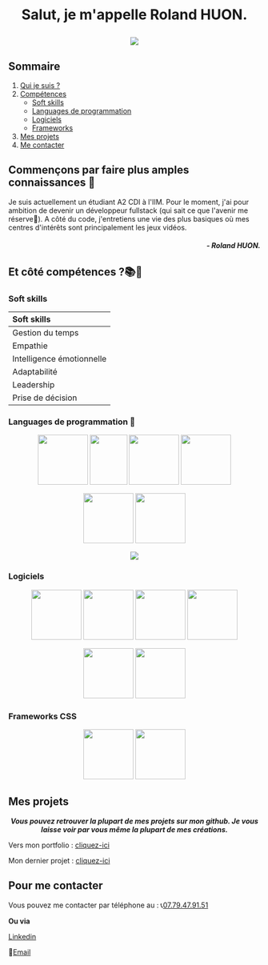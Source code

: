 # <p align="center"> **Salut, je m'appelle Roland HUON.** </p>

<p align="center">
<img src="https://encrypted-tbn0.gstatic.com/images?q=tbn:ANd9GcTYFu-dg__WUburEW6UWZCfd4OaB7MyTQSHvQ&usqp=CAU">
</p>

## Sommaire

1. [Qui je suis ?](#commençons-par-faire-plus-amples-connaissances-👋)
2. [Compétences](#et-côté-compétences-📚🤔)
    * [Soft skills](#soft-skills)
    * [Languages de programmation](#languages-de-programmation-📖)
    * [Logiciels](#logiciels)
    * [Frameworks](#frameworks-css)
3. [Mes projets](#mes-projets)
4. [Me contacter](#pour-me-contacter)

## Commençons par faire plus amples connaissances 👋

Je suis actuellement un étudiant A2 CDI à l'IIM. Pour le moment, j'ai pour ambition de devenir un développeur fullstack (qui sait ce que l'avenir me réserve👀). A côté du code, j'entretiens une vie des plus basiques où mes centres d'intérêts sont principalement les jeux vidéos.

##### <p align="right"> *- Roland HUON.* </p>

## Et côté compétences ?📚🤔

### Soft skills  

<p align="center">

| Soft skills |
| :--- |
| Gestion du temps |
| Empathie |
| Intelligence émotionnelle |
| Adaptabilité |
| Leadership |
| Prise de décision |

</p>

### Languages de programmation 📖

<p align="center">
<img src="https://upload.wikimedia.org/wikipedia/commons/thumb/6/61/HTML5_logo_and_wordmark.svg/768px-HTML5_logo_and_wordmark.svg.png" width="100" height="100">
<img src="https://upload.wikimedia.org/wikipedia/commons/thumb/d/d5/CSS3_logo_and_wordmark.svg/1200px-CSS3_logo_and_wordmark.svg.png" width="75" height="100">
<img src="https://upload.wikimedia.org/wikipedia/commons/thumb/b/ba/Javascript_badge.svg/1200px-Javascript_badge.svg.png" width="100" height="100">
<img src="https://upload.wikimedia.org/wikipedia/commons/thumb/c/cf/Angular_full_color_logo.svg/2048px-Angular_full_color_logo.svg.png" width="100" height="100">
</p>
<p align="center">
<img src="https://www.svgrepo.com/show/303208/php-1-logo.svg" width="100" height="100">
<img src="https://upload.wikimedia.org/wikipedia/commons/thumb/c/c3/Python-logo-notext.svg/1869px-Python-logo-notext.svg.png" width="100" height="100"> 
</p>

<p align="center">
<img src="https://github-readme-stats.vercel.app/api/top-langs/?username=Roland-HUON">
</p>

### Logiciels  

<p align="center">
<img src="https://upload.wikimedia.org/wikipedia/commons/thumb/f/fb/Adobe_Illustrator_CC_icon.svg/2101px-Adobe_Illustrator_CC_icon.svg.png" width="" height="100"> 
<img src="https://upload.wikimedia.org/wikipedia/commons/thumb/a/af/Adobe_Photoshop_CC_icon.svg/1051px-Adobe_Photoshop_CC_icon.svg.png" width="" height="100">
<img src="https://upload.wikimedia.org/wikipedia/commons/thumb/c/cb/Adobe_After_Effects_CC_icon.svg/2101px-Adobe_After_Effects_CC_icon.svg.png" width="" height="100">
<img src="https://upload.wikimedia.org/wikipedia/commons/thumb/4/40/Adobe_Premiere_Pro_CC_icon.svg/788px-Adobe_Premiere_Pro_CC_icon.svg.png" width="" height="100">
</p>
<p align="center">
<img src="https://download.blender.org/branding/community/blender_community_badge_white.png" width="" height="100">
<img src="https://upload.wikimedia.org/wikipedia/commons/thumb/3/33/Figma-logo.svg/1667px-Figma-logo.svg.png" width="" height="100">
</p>

### Frameworks CSS

<p align="center">
<img src="https://seeklogo.com/images/M/materialize-logo-0FCAD8A6F8-seeklogo.com.png" width="" height="100">
<img src="https://upload.wikimedia.org/wikipedia/commons/thumb/b/b2/Bootstrap_logo.svg/1280px-Bootstrap_logo.svg.png" width="" height="100">
</p>

## Mes projets

***<p style="text-align: center;"> Vous pouvez retrouver la plupart de mes projets sur mon github. Je vous laisse voir par vous même la plupart de mes créations. </p>***

Vers mon portfolio : [cliquez-ici]()

Mon dernier projet : [cliquez-ici](https://github.com/Roland-HUON/pokedex-angular)

## Pour me contacter

Vous pouvez me contacter par téléphone au : 📞[07.79.47.91.51](tel:0779479151)  

**Ou via**  

[Linkedin](www.linkedin.com/in/roland-huon)  

📧[Email](mailto:huonroland91@gmail.com)
